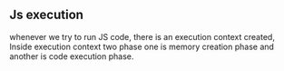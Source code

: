 ## Js execution
whenever we try to run JS code, there is an execution context created, Inside execution context two phase one is memory creation phase and another is code execution phase.